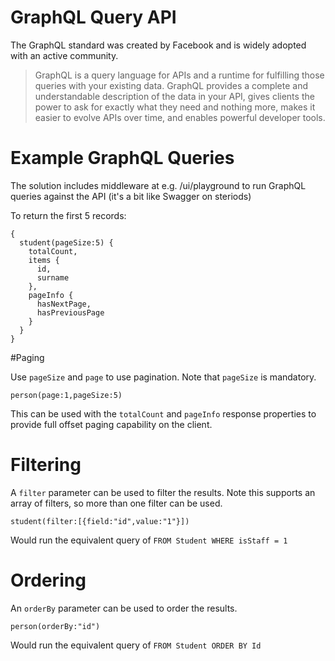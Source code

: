 # GraphQL Query API

The GraphQL standard was created by Facebook and is widely adopted with an active community.

> GraphQL is a query language for APIs and a runtime for fulfilling those queries with your existing data. GraphQL provides a complete and understandable description of the data in your API, gives clients the power to ask for exactly what they need and nothing more, makes it easier to evolve APIs over time, and enables powerful developer tools.

# Example GraphQL Queries

The solution includes middleware at e.g. /ui/playground to run GraphQL queries against the API (it's a bit like Swagger on steriods)

To return the first 5 records:

```
{
  student(pageSize:5) {
    totalCount,
    items {
      id,
      surname
    },
    pageInfo {
      hasNextPage,
      hasPreviousPage
    }
  }
}
```

#Paging

Use `pageSize` and `page` to use pagination. Note that `pageSize` is mandatory.

```
person(page:1,pageSize:5)
```

This can be used with the `totalCount` and `pageInfo` response properties to provide full offset paging capability on the client.

# Filtering

A `filter` parameter can be used to filter the results. Note this supports an array of filters, so more than one filter can be used.

```
student(filter:[{field:"id",value:"1"}])
```

Would run the equivalent query of `FROM Student WHERE isStaff = 1`

# Ordering

An `orderBy` parameter can be used to order the results.

```
person(orderBy:"id")
```
Would run the equivalent query of `FROM Student ORDER BY Id`
